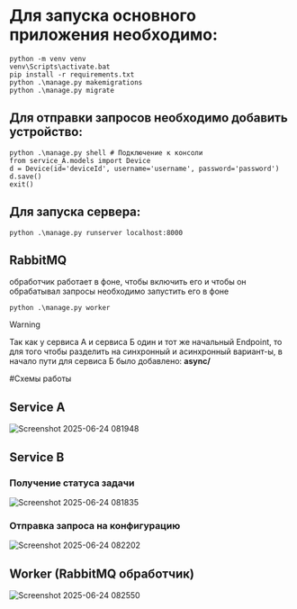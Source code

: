 # Для запуска основного приложения необходимо:
```
python -m venv venv
venv\Scripts\activate.bat
pip install -r requirements.txt
python .\manage.py makemigrations
python .\manage.py migrate
```
## Для отправки запросов необходимо добавить устройство:
```
python .\manage.py shell # Подключение к консоли
from service_A.models import Device
d = Device(id='deviceId', username='username', password='password')
d.save()
exit()
```
## Для запуска сервера:
```
python .\manage.py runserver localhost:8000
```
## RabbitMQ 
обработчик работает в фоне, чтобы включить его и чтобы он обрабатывал запросы необходимо запустить его в фоне
```
python .\manage.py worker
```
>[!warning] 
>Так как у сервиса А и сервиса Б один и тот же начальный Endpoint, то для того чтобы разделить на синхронный и асинхронный вариант-ы, в начало пути для сервиса Б было добавлено: **async/**

#Схемы работы
## Service A
![Screenshot 2025-06-24 081948](https://github.com/user-attachments/assets/edacc1ce-51b9-44a2-85fb-c3d60b00d62c)
## Service B
### Получение статуса задачи
![Screenshot 2025-06-24 081835](https://github.com/user-attachments/assets/172c2f32-5af5-45fd-a15e-96dc523d65de)
### Отправка запроса на конфигурацию
![Screenshot 2025-06-24 082202](https://github.com/user-attachments/assets/1e75ca66-4579-4003-95d1-ce9c81873b01)
## Worker (RabbitMQ обработчик)
![Screenshot 2025-06-24 082550](https://github.com/user-attachments/assets/8e692e5e-042e-452c-bedb-62c1855614f5)
